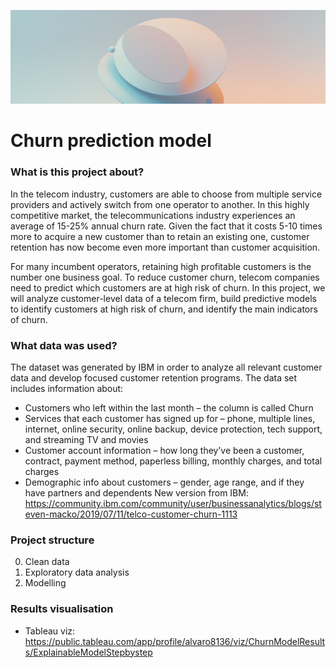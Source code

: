 ![alt text](https://github.com/algerza/churn_prediction_model/blob/master/cover.jpg?raw=true)

# Churn prediction model


### What is this project about?
In the telecom industry, customers are able to choose from multiple service providers and actively switch from one operator to another. In this highly competitive market, the telecommunications industry experiences an average of 15-25% annual churn rate. Given the fact that it costs 5-10 times more to acquire a new customer than to retain an existing one, customer retention has now become even more important than customer acquisition.

For many incumbent operators, retaining high profitable customers is the number one business goal. To reduce customer churn, telecom companies need to predict which customers are at high risk of churn. In this project, we will analyze customer-level data of a telecom firm, build predictive models to identify customers at high risk of churn, and identify the main indicators of churn.

### What data was used?
The dataset was generated by IBM in order to analyze all relevant customer data and develop focused customer retention programs. The data set includes information about:
- Customers who left within the last month – the column is called Churn
- Services that each customer has signed up for – phone, multiple lines, internet, online security, online backup, device protection, tech support, and streaming TV and movies
- Customer account information – how long they’ve been a customer, contract, payment method, paperless billing, monthly charges, and total charges
- Demographic info about customers – gender, age range, and if they have partners and dependents
New version from IBM: https://community.ibm.com/community/user/businessanalytics/blogs/steven-macko/2019/07/11/telco-customer-churn-1113

### Project structure
0. Clean data
1. Exploratory data analysis
2. Modelling

### Results visualisation
- Tableau viz: https://public.tableau.com/app/profile/alvaro8136/viz/ChurnModelResults/ExplainableModelStepbystep
